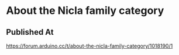 # About the Nicla family category

## Published At

https://forum.arduino.cc/t/about-the-nicla-family-category/1018190/1
